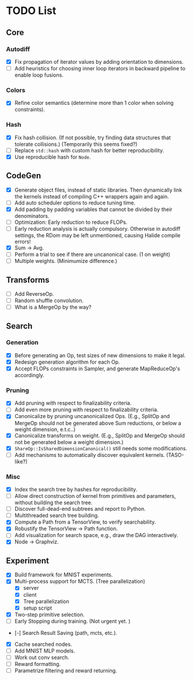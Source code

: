 # TODO List

## Core

### Autodiff

- [x] Fix propagation of iterator values by adding orientation to dimensions.
- [ ] Add heuristics for choosing inner loop iterators in backward pipeline to enable loop fusions.

### Colors

- [x] Refine color semantics (determine more than 1 color when solving constraints).

### Hash

- [x] Fix hash collision. (If not possible, try finding data structures that tolerate collisions.) (Temporarily this seems fixed?)
- [ ] Replace `std::hash` with custom hash for better reproducibility.
- [x] Use reproducible hash for `Node`.

## CodeGen

- [x] Generate object files, instead of static libraries. Then dynamically link the kernels instead of compiling C++ wrappers again and again.
- [ ] Add auto scheduler options to reduce tuning time.
- [x] Add padding by padding variables that cannot be divided by their denominators.
- [ ] Optimization: Early reduction to reduce FLOPs.
- [ ] Early reduction analysis is actually compulsory. Otherwise in autodiff settings, the RDom may be left unmentioned, causing Halide compile errors!
- [x] Sum -> Avg.
- [ ] Perform a trial to see if there are uncanonical case. (1 on weight)
- [ ] Multiple weights. (Minimumize difference.)

## Transforms

- [ ] Add ReverseOp.
- [ ] Random shuffle convolution.
- [ ] What is a MergeOp by the way?

## Search

### Generation

- [x] Before generating an Op, test sizes of new dimensions to make it legal.
- [x] Redesign generation algorithm for each Op.
- [x] Accept FLOPs constraints in Sampler, and generate MapReduceOp's accordingly.

### Pruning

- [x] Add pruning with respect to finalizability criteria.
- [ ] Add even more pruning with respect to finalizability criteria.
- [x] Canonicalize by pruning uncanonicalized Ops. (E.g., SplitOp and MergeOp should not be generated above Sum reductions, or below a weight dimension, e.t.c..)
- [x] Canonicalize transforms on weight. (E.g., SplitOp and MergeOp should not be generated below a weight dimension.)
- [x] `ShareOp::IsSharedDimensionCanonical()` still needs some modifications.
- [ ] Add mechanisms to automatically discover equivalent kernels. (TASO-like?)

### Misc

- [x] Index the search tree by hashes for reproducibility.
- [ ] Allow direct construction of kernel from primitives and parameters, without building the search tree.
- [ ] Discover full-dead-end subtrees and report to Python.
- [ ] Multithreaded search tree building.
- [x] Compute a Path from a TensorView, to verify searchability.
- [x] Robustify the TensorView -> Path function.
- [ ] Add visualization for search space, e.g., draw the DAG interactively.
- [x] Node -> Graphviz.

## Experiment

- [x] Build framework for MNIST experiments. 
- [x] Multi-process support for MCTS. (Tree parallelization)
    - [x] server
    - [x] client
    - [x] Tree parallelization
    - [x] setup script
- [x] Two-step primitive selection. 
- [ ] Early Stopping during training. (Not urgent yet. )
- [-] Search Result Saving (path, mcts, etc.). 
- [x] Cache searched nodes. 
- [ ] Add MNIST MLP models. 
- [ ] Work out conv search. 
- [ ] Reward formatting. 
- [ ] Parametrize filtering and reward returning. 